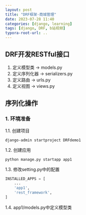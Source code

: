 ```yaml
---
layout: post
title: "DRF框架-商城管理"
date: 2023-07-28 11:40
categories: [django, learning]
tags: [django, DRF, b站视频]
typora-root-url: ..
---
```


## DRF开发RESTful接口
1. 定义模型类  →  models.py
2. 定义序列化器  →  serializers.py
3. 定义路由  →  urls.py
4. 定义视图  →  views.py

## 序列化操作
### 1. 环境准备
1.1. 创建项目
```shell
django-admin startproject DRFdemo1
```
1.2. 创建应用
```shell
python manage.py startapp app1
```
1.3. 修改setting.py中的配置
```python
INSTALLED_APPS = [
    ...
    'app1',
    'rest_framework',
]
```
1.4. app1/models.py中定义模型类




